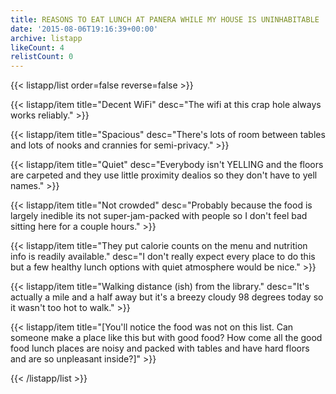 ```yaml
---
title: REASONS TO EAT LUNCH AT PANERA WHILE MY HOUSE IS UNINHABITABLE
date: '2015-08-06T19:16:39+00:00'
archive: listapp
likeCount: 4
relistCount: 0
---
```


<!--more-->

{{< listapp/list order=false reverse=false >}}

   {{< listapp/item title="Decent WiFi"
      desc="The wifi at this crap hole always works reliably." >}}

   {{< listapp/item title="Spacious"
      desc="There's lots of room between tables and lots of nooks and crannies for semi-privacy." >}}

   {{< listapp/item title="Quiet"
      desc="Everybody isn't YELLING and the floors are carpeted and they use little proximity dealios so they don't have to yell names." >}}

   {{< listapp/item title="Not crowded"
      desc="Probably because the food is largely inedible its not super-jam-packed with people so I don't feel bad sitting here for a couple hours." >}}

   {{< listapp/item title="They put calorie counts on the menu and nutrition info is readily available."
      desc="I don't really expect every place to do this but a few healthy lunch options with quiet atmosphere would be nice." >}}

   {{< listapp/item title="Walking distance (ish) from the library."
      desc="It's actually a mile and a half away but it's a breezy cloudy 98 degrees today so it wasn't too hot to walk." >}}

   {{< listapp/item title="[You'll notice the food was not on this list. Can someone make a place like this but with good food? How come all the good food lunch places are noisy and packed with tables and have hard floors and are so unpleasant inside?]" >}}

{{< /listapp/list >}}
